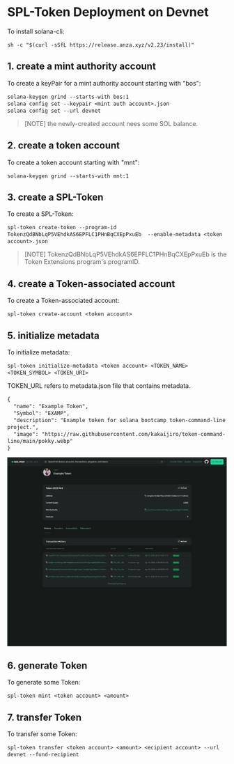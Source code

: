 # SPL-Token Deployment on Devnet

To install solana-cli:

```
sh -c "$(curl -sSfL https://release.anza.xyz/v2.23/install)"
```

## 1. create a mint authority account

To create a keyPair for a mint authority account starting with "bos":

```
solana-keygen grind --starts-with bos:1
solana config set --keypair <mint auth account>.json
solana config set --url devnet
```

> [NOTE]
> the newly-created account nees some SOL balance.

## 2. create a token account

To create a token account starting with "mnt":

```
solana-keygen grind --starts-with mnt:1
```

## 3. create a SPL-Token

To create a SPL-Token:

```
spl-token create-token --program-id TokenzQdBNbLqP5VEhdkAS6EPFLC1PHnBqCXEpPxuEb  --enable-metadata <token account>.json
```

> [NOTE]
> TokenzQdBNbLqP5VEhdkAS6EPFLC1PHnBqCXEpPxuEb is the Token Extensions program's programID.

## 4. create a Token-associated account

To create a Token-associated account:

```
spl-token create-account <token account>
```

## 5. initialize metadata

To initialize metadata:

```
spl-token initialize-metadata <token account> <TOKEN_NAME> <TOKEN_SYMBOL> <TOKEN_URI>
```

TOKEN_URL refers to metadata.json file that contains metadata.

```
{
  "name": "Example Token",
  "Symbol": "EXAMP",
  "description": "Example token for solana bootcamp token-command-line project.",
  "image": "https://raw.githubusercontent.com/kakaijiro/token-command-line/main/pokky.webp"
}
```

![Screenshot of solana explorer showing the custom Token](https://raw.githubusercontent.com/kakaijiro/token-command-line/main/explorer.png)

## 6. generate Token

To generate some Token:

```
spl-token mint <token account> <amount>
```

## 7. transfer Token

To transfer some Token:

```
spl-token transfer <token account> <amount> <ecipient account> --url devnet --fund-recipient
```
